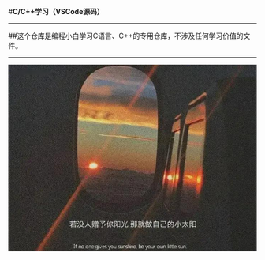 #**C/C++学习（VSCode源码）**

-------------------------------------------------------------------------------------------
##这个仓库是编程小白学习C语言、C++的专用仓库，不涉及任何学习价值的文件。  

-------------------------------------------------------------------------------------------

![](https://github.com/HarrisonFang2000/C/blob/master/picture/%E4%BD%A0%E7%9B%B8%E4%BF%A1%E5%85%89%E5%90%97.PNG)

